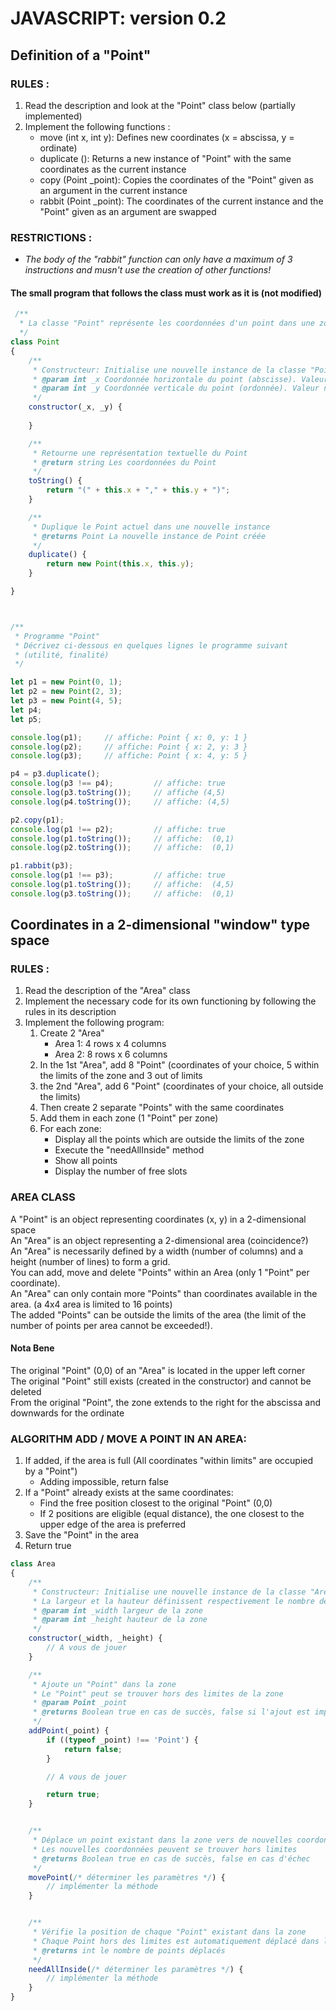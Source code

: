 # JAVASCRIPT:  version 0.2

## Definition of a "Point"

### RULES : 
1. Read the description and look at the "Point" class below (partially implemented)
2. Implement the following functions :
    * move (int x, int y): Defines new coordinates (x = abscissa, y = ordinate)
    * duplicate (): Returns a new instance of "Point" with the same coordinates as the current instance
    * copy (Point _point): Copies the coordinates of the "Point" given as an argument in the current instance
    * rabbit (Point _point): The coordinates of the current instance and the "Point" given as an argument are swapped

### RESTRICTIONS :
* _The body of the "rabbit" function can only have a maximum of 3 instructions and musn't use the creation of other functions!_

#### The small program that follows the class must work as it is (not modified)
```javascript
 /**
  * La classe "Point" représente les coordonnées d'un point dans une zone à 2 dimensions
  */
class Point 
{
    /**
     * Constructeur: Initialise une nouvelle instance de la classe "Point"
     * @param int _x Coordonnée horizontale du point (abscisse). Valeur négative acceptée
     * @param int _y Coordonnée verticale du point (ordonnée). Valeur négative acceptée
     */
    constructor(_x, _y) {
        
    }

    /**
     * Retourne une représentation textuelle du Point
     * @return string Les coordonnées du Point
     */
    toString() {
        return "(" + this.x + "," + this.y + ")";
    }

    /**
     * Duplique le Point actuel dans une nouvelle instance
     * @returns Point La nouvelle instance de Point créée
     */
    duplicate() {
        return new Point(this.x, this.y);
    }

}



/**
 * Programme "Point"
 * Décrivez ci-dessous en quelques lignes le programme suivant
 * (utilité, finalité) 
 */

let p1 = new Point(0, 1);
let p2 = new Point(2, 3);
let p3 = new Point(4, 5);
let p4;
let p5;

console.log(p1);     // affiche: Point { x: 0, y: 1 }
console.log(p2);     // affiche: Point { x: 2, y: 3 }
console.log(p3);     // affiche: Point { x: 4, y: 5 }

p4 = p3.duplicate();
console.log(p3 !== p4);         // affiche: true
console.log(p3.toString());     // affiche (4,5)
console.log(p4.toString());     // affiche: (4,5)

p2.copy(p1);
console.log(p1 !== p2);         // affiche: true
console.log(p1.toString());     // affiche:  (0,1)
console.log(p2.toString());     // affiche:  (0,1)

p1.rabbit(p3);
console.log(p1 !== p3);         // affiche: true
console.log(p1.toString());     // affiche:  (4,5)
console.log(p3.toString());     // affiche:  (0,1)

```

## Coordinates in a 2-dimensional "window" type space

### RULES :

1. Read the description of the "Area" class
2. Implement the necessary code for its own functioning by following the rules in its description
3. Implement the following program:
    1. Create 2 "Area"
        * Area 1: 4 rows x 4 columns
        * Area 2: 8 rows x 6 columns
    2. In the 1st "Area", add 8 "Point" (coordinates of your choice, 5 within the limits of the zone and 3 out of limits
    3. the 2nd "Area", add 6 "Point" (coordinates of your choice, all outside the limits)
    4. Then create 2 separate "Points" with the same coordinates
    5. Add them in each zone (1 "Point" per zone)
    6. For each zone:
        * Display all the points which are outside the limits of the zone
        * Execute the "needAllInside" method
        * Show all points
        * Display the number of free slots

### AREA CLASS
A "Point" is an object representing coordinates (x, y) in a 2-dimensional space  
An "Area" is an object representing a 2-dimensional area (coincidence?)  
An "Area" is necessarily defined by a width (number of columns) and a height (number of lines) to form a grid.  
You can add, move and delete "Points" within an Area (only 1 "Point" per coordinate).  
An "Area" can only contain more "Points" than coordinates available in the area. (a 4x4 area is limited to 16 points)  
The added "Points" can be outside the limits of the area (the limit of the number of points per area cannot be exceeded!).

#### Nota Bene
The original "Point" (0,0) of an "Area" is located in the upper left corner  
The original "Point" still exists (created in the constructor) and cannot be deleted  
From the original "Point", the zone extends to the right for the abscissa and downwards for the ordinate  

### ALGORITHM ADD / MOVE A POINT IN AN AREA:
1. If added, if the area is full (All coordinates "within limits" are occupied by a "Point")
   * Adding impossible, return false
2. If a "Point" already exists at the same coordinates:
   * Find the free position closest to the original "Point" (0,0)
   * If 2 positions are eligible (equal distance), the one closest to the upper edge of the area is preferred
3. Save the "Point" in the area
4. Return true

```javascript
class Area 
{
    /**
     * Constructeur: Initialise une nouvelle instance de la classe "Area"
     * La largeur et la hauteur définissent respectivement le nombre de colonnes et de lignes. 
     * @param int _width largeur de la zone
     * @param int _height hauteur de la zone
     */
    constructor(_width, _height) {
        // A vous de jouer
    }

    /**
     * Ajoute un "Point" dans la zone
     * Le "Point" peut se trouver hors des limites de la zone
     * @param Point _point 
     * @returns Boolean true en cas de succès, false si l'ajout est impossible 
     */
    addPoint(_point) {
        if ((typeof _point) !== 'Point') {
            return false;
        }

        // A vous de jouer

        return true;
    }


    /**
     * Déplace un point existant dans la zone vers de nouvelles coordonnées
     * Les nouvelles coordonnées peuvent se trouver hors limites
     * @returns Boolean true en cas de succès, false en cas d'échec
     */
    movePoint(/* déterminer les paramètres */) {
        // implémenter la méthode
    }


    /**
     * Vérifie la position de chaque "Point" existant dans la zone
     * Chaque Point hors des limites est automatiquement déplacé dans les limites vers la position libre la plus proche
     * @returns int le nombre de points déplacés
     */
    needAllInside(/* déterminer les paramètres */) {
        // implémenter la méthode
    }
}
```